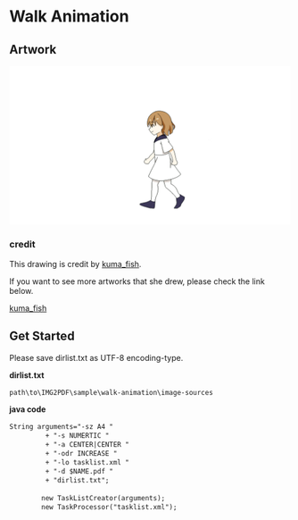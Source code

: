 # Walk Animation 

## Artwork
![AAA](https://github.com/VincentYeh-dev/IMG2PDF/blob/master/sample/walk-animation/image-sources/walka1.png?raw=true)

### credit
This drawing is credit by [kuma_fish](https://instagram.com/kuma_fishs?igshid=4o7rza34ha3p).

If you want to see more artworks that she drew, please check the link below.

[kuma_fish](https://instagram.com/kuma_fishs?igshid=4o7rza34ha3p)

## Get Started

Please save dirlist.txt as UTF-8 encoding-type.

**dirlist.txt**
```
path\to\IMG2PDF\sample\walk-animation\image-sources
```

**java code**
```java=
String arguments="-sz A4 "
         + "-s NUMERTIC "
         + "-a CENTER|CENTER "
         + "-odr INCREASE "
         + "-lo tasklist.xml "
         + "-d $NAME.pdf "
         + "dirlist.txt";
		
        new TaskListCreator(arguments);
        new TaskProcessor("tasklist.xml");

```





